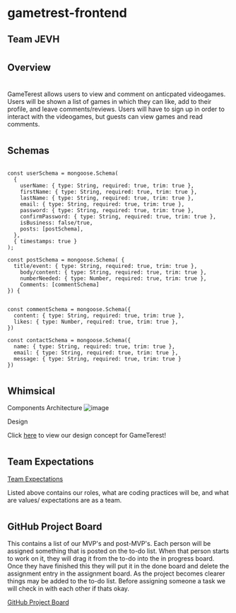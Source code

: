 # gametrest-frontend

## Team JEVH

<!-- ![teamLogo](pictures/astroscropped.jpg) -->

#

## Overview

#

GameTerest allows users to view and comment on anticpated videogames. Users will be shown a list of games in which they can like, add to their profile, and leave comments/reviews. Users will have to sign up in order to interact with the videogames, but guests can view games and read comments. 


#

## Schemas

```

const userSchema = mongoose.Schema(
  {
    userName: { type: String, required: true, trim: true },
    firstName: { type: String, required: true, trim: true },
    lastName: { type: String, required: true, trim: true },
    email: { type: String, required: true, trim: true },
    password: { type: String, required: true, trim: true },
    confirmPassword: { type: String, required: true, trim: true },
    isBusiness: false/true,
    posts: [postSchema],
  },
  { timestamps: true }
);

const postSchema = mongoose.Schema(	{
  title/event: { type: String, required: true, trim: true },
	body/content: { type: String, required: true, trim: true },
	numberNeeded: { type: Number, required: true, trim: true },
	Comments: [commentSchema]
}) {


const commentSchema = mongoose.Schema({
  content: { type: String, required: true, trim: true },
  likes: { type: Number, required: true, trim: true },
})

const contactSchema = mongoose.Schema({
  name: { type: String, required: true, trim: true },
  email: { type: String, required: true, trim: true },
  message: { type: String, required: true, trim: true }
})

```

#

## Whimsical

Components Architecture
![image](pictures/Volunteer-App-Architecture.png)

Design

Click [here](https://www.figma.com/file/POIF6n9solHxRYnuyD3qLe/Gametrest?node-id=0%3A1) to view our design concept for GameTerest!

#

## Team Expectations

[Team Expectations](https://docs.google.com/document/d/1gEEEZLYQv1FVZnj01EOuUKc1Dxf7jszYB9pLbA_D53M/edit?usp=sharing)

Listed above contains our roles, what are coding practices will be, and what are values/ expectations are as a team. 

#

## GitHub Project Board

This contains a list of our MVP's and post-MVP's. Each person will be assigned something that is posted on the to-do list. When that person starts to work on it, they will drag it from the to-do into the in progress board. Once they have finished this they will put it in the done board and delete the assignment entry in the assignment board. As the project becomes clearer things may be added to the to-do list. Before assigning someone a task we will check in with each other if thats okay.

[GitHub Project Board](https://github.com/users/ImmanuelCurrah/projects/1/views/1)

#

